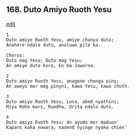 
## 168.  Duto Amiyo Ruoth Yesu
[edit](https://docs.google.com/document/d/1fJjp6qcobyETOTyHCY0YLjVkUihA7nZV/edit?mode=html)



    1
    Duto amiyo Ruoth Yesu, amiye chunya duto; 
    Anahere ndalo duto, analuwe pile ka.

    Chorus:
    Duto mag Yesu; Duto mag Yesu; 
    An amiye duto koro, En ma Jawarna.

    2
    Duto amiyo Ruoth Yesu, anagone chonga piny; 
    An aweyo mor mag pinyni, kawa Yesu, kawa chuth.

    3
    Duto amiyo Ruoth Yesu, Losa, abed nyathini; 
    Miya Roho mari, Ruodha, Orita ndalo duto.

    4
    Duto amiyo Ruoth Yesu; An ayudo mor maduon' 
    Kaparo kaka nowara, nadend nyinge nyaka chien'


